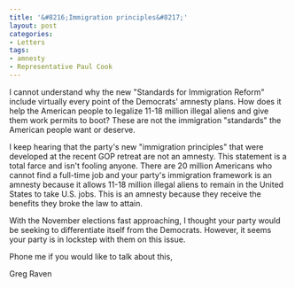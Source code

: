 ```yaml
---
title: '&#8216;Immigration principles&#8217;'
layout: post
categories:
- Letters
tags:
- amnesty
- Representative Paul Cook
---
```


I cannot understand why the new "Standards for Immigration Reform" include virtually every point of the Democrats' amnesty plans. How does it help the American people to legalize 11-18 million illegal aliens and give them work permits to boot? These are not the immigration "standards" the American people want or deserve.  
  
I keep hearing that the party's new "immigration principles" that were developed at the recent GOP retreat are not an amnesty. This statement is a total farce and isn't fooling anyone. There are 20 million Americans who cannot find a full-time job and your party's immigration framework is an amnesty because it allows 11-18 million illegal aliens to remain in the United States to take U.S. jobs. This is an amnesty because they receive the benefits they broke the law to attain.

With the November elections fast approaching, I thought your party would be seeking to differentiate itself from the Democrats. However, it seems your party is in lockstep with them on this issue.

Phone me if you would like to talk about this,

Greg Raven